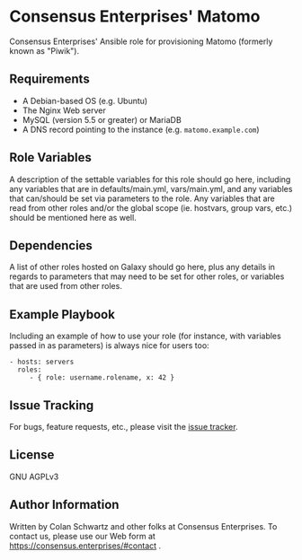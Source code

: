 Consensus Enterprises' Matomo
=============================

Consensus Enterprises' Ansible role for provisioning Matomo (formerly known as "Piwik").

Requirements
------------

* A Debian-based OS (e.g. Ubuntu)
* The Nginx Web server
* MySQL (version 5.5 or greater) or MariaDB
* A DNS record pointing to the instance (e.g. `matomo.example.com`)

Role Variables
--------------

A description of the settable variables for this role should go here, including any variables that are in defaults/main.yml, vars/main.yml, and any variables that can/should be set via parameters to the role. Any variables that are read from other roles and/or the global scope (ie. hostvars, group vars, etc.) should be mentioned here as well.

Dependencies
------------

A list of other roles hosted on Galaxy should go here, plus any details in regards to parameters that may need to be set for other roles, or variables that are used from other roles.

Example Playbook
----------------

Including an example of how to use your role (for instance, with variables passed in as parameters) is always nice for users too:

    - hosts: servers
      roles:
         - { role: username.rolename, x: 42 }

Issue Tracking
--------------

For bugs, feature requests, etc., please visit the [issue tracker](https://gitlab.com/consensus.enterprises/ansible-roles/ansible-role-matomo/-/boards).

License
-------

GNU AGPLv3

Author Information
------------------

Written by Colan Schwartz and other folks at Consensus Enterprises.  To contact us, please use our Web form at https://consensus.enterprises/#contact .
